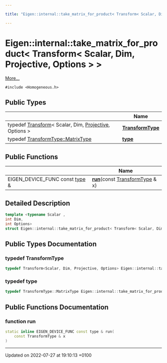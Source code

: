 ```yaml
---

title: "Eigen::internal::take_matrix_for_product< Transform< Scalar, Dim, Projective, Options > >"

---
```


# Eigen::internal::take_matrix_for_product< Transform< Scalar, Dim, Projective, Options > >



 [More...](#detailed-description)


`#include <Homogeneous.h>`

## Public Types

|                | Name           |
| -------------- | -------------- |
| typedef <a href="http://example.org/classes/classeigen_1_1transform/">Transform</a>< Scalar, Dim, <a href="http://example.org/namespaces/namespaceeigen/#enumvalue-projective">Projective</a>, Options > | **[TransformType](http://example.org/classes/structeigen_1_1internal_1_1take__matrix__for__product_3_01transform_3_01scalar_00_01dim_00_01projective_00_01options_01_4_01_4/#typedef-transformtype)**  |
| typedef <a href="http://example.org/classes/classeigen_1_1transform/#typedef-matrixtype">TransformType::MatrixType</a> | **[type](http://example.org/classes/structeigen_1_1internal_1_1take__matrix__for__product_3_01transform_3_01scalar_00_01dim_00_01projective_00_01options_01_4_01_4/#typedef-type)**  |

## Public Functions

|                | Name           |
| -------------- | -------------- |
| EIGEN_DEVICE_FUNC const <a href="http://example.org/classes/structeigen_1_1internal_1_1take__matrix__for__product_3_01transform_3_01scalar_00_01dim_00_01projective_00_01options_01_4_01_4/#typedef-type">type</a> & | **[run](http://example.org/classes/structeigen_1_1internal_1_1take__matrix__for__product_3_01transform_3_01scalar_00_01dim_00_01projective_00_01options_01_4_01_4/#function-run)**(const <a href="http://example.org/classes/structeigen_1_1internal_1_1take__matrix__for__product_3_01transform_3_01scalar_00_01dim_00_01projective_00_01options_01_4_01_4/#typedef-transformtype">TransformType</a> & x) |

## Detailed Description

```cpp
template <typename Scalar ,
int Dim,
int Options>
struct Eigen::internal::take_matrix_for_product< Transform< Scalar, Dim, Projective, Options > >;
```

## Public Types Documentation

### typedef TransformType

```cpp
typedef Transform<Scalar, Dim, Projective, Options> Eigen::internal::take_matrix_for_product< Transform< Scalar, Dim, Projective, Options > >::TransformType;
```


### typedef type

```cpp
typedef TransformType::MatrixType Eigen::internal::take_matrix_for_product< Transform< Scalar, Dim, Projective, Options > >::type;
```


## Public Functions Documentation

### function run

```cpp
static inline EIGEN_DEVICE_FUNC const type & run(
    const TransformType & x
)
```


-------------------------------

Updated on 2022-07-27 at 19:10:13 +0100